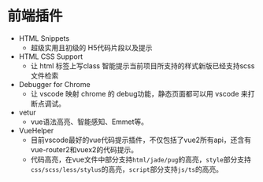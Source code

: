 # 前端插件

- HTML Snippets
  - 超级实用且初级的 H5代码片段以及提示
- HTML CSS Support
  - 让 html 标签上写class 智能提示当前项目所支持的样式新版已经支持scss文件检索
- Debugger for Chrome
  - 让 vscode 映射 chrome 的 debug功能，静态页面都可以用 vscode 来打断点调试。
- vetur
  - vue语法高亮、智能感知、Emmet等。
- VueHelper
  - 目前vscode最好的vue代码提示插件，不仅包括了vue2所有api，还含有vue-router2和vuex2的代码提示。
  - 代码高亮，在vue文件中部分支持`html/jade/pug`的高亮，`style`部分支持`css/scss/less/stylus`的高亮，`script`部分支持`js/ts`的高亮。